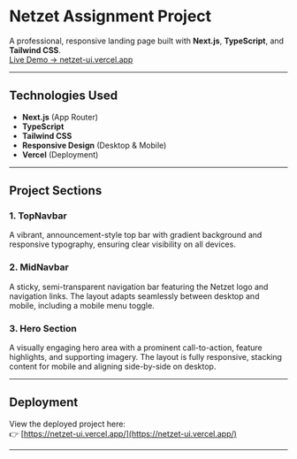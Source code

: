 # Netzet Assignment Project

A professional, responsive landing page built with **Next.js**, **TypeScript**, and **Tailwind CSS**.  
[Live Demo → netzet-ui.vercel.app](https://netzet-ui.vercel.app/)

---

## Technologies Used

- **Next.js** (App Router)
- **TypeScript**
- **Tailwind CSS**
- **Responsive Design** (Desktop & Mobile)
- **Vercel** (Deployment)

---

## Project Sections

### 1. TopNavbar

A vibrant, announcement-style top bar with gradient background and responsive typography, ensuring clear visibility on all devices.

### 2. MidNavbar

A sticky, semi-transparent navigation bar featuring the Netzet logo and navigation links. The layout adapts seamlessly between desktop and mobile, including a mobile menu toggle.

### 3. Hero Section

A visually engaging hero area with a prominent call-to-action, feature highlights, and supporting imagery. The layout is fully responsive, stacking content for mobile and aligning side-by-side on desktop.

---

## Deployment

View the deployed project here:  
👉 [https://netzet-ui.vercel.app/](https://netzet-ui.vercel.app/)

---
